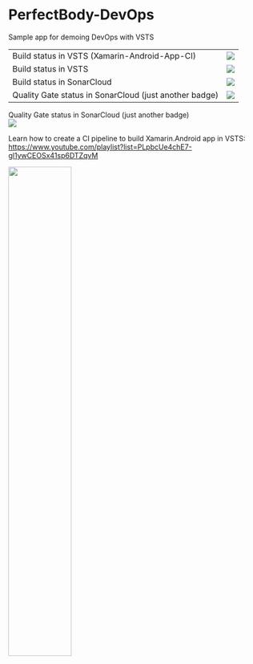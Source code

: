 # PerfectBody-DevOps
Sample app for demoing DevOps with VSTS

<table>
    <tr>
    <td>Build status in VSTS (Xamarin-Android-App-CI)</td>
    <td><img src="https://dev.azure.com/joseignaciodurand/Xamarin-Forms-CI-CD/_apis/build/status/Xamarin-Forms-CI-CD-Xamarin.Android-CI?branchName=master"/></td>
  </tr>
  <tr>
    <td>Build status in VSTS</td>
    <td><img src="https://houssemdellai.visualstudio.com/_apis/public/build/definitions/dfec64f9-d8b1-4993-a40a-86aefbb843c1/17/badge"/></td>
  </tr>
  <tr>
    <td>Build status in SonarCloud</td>
    <td><img src="https://sonarcloud.io/api/project_badges/measure?project=XamarinApp&metric=alert_status"/>
</td>
  </tr>
  <tr>
    <td>Quality Gate status in SonarCloud (just another badge)</td>
    <td><img src="https://sonarcloud.io/api/project_badges/measure?project=XamarinApp&metric=security_rating"/></td>
  </tr>
  
  </table>
 
Quality Gate status in SonarCloud (just another badge)<br/>
<img src="https://sonarcloud.io/api/project_badges/quality_gate?project=Xamarin-Android-App-CI-VSTS"/>



Learn how to create a CI pipeline to build Xamarin.Android app in VSTS:</br>
https://www.youtube.com/playlist?list=PLpbcUe4chE7-gl1ywCEOSx41sp6DTZqvM

<a href="https://www.youtube.com/playlist?list=PLpbcUe4chE7-gl1ywCEOSx41sp6DTZqvM">
<img src="https://github.com/HoussemDellai/PerfectBody-DevOps/blob/master/items/devops%20xamarin%20android.png?raw=true" width="50%"/>
</a>
